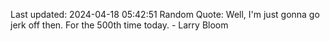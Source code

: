 Last updated: 2024-04-18 05:42:51
Random Quote: Well, I'm just gonna go jerk off then. For the 500th time today. - Larry Bloom